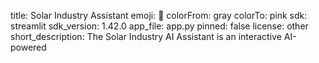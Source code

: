 
title: Solar Industry Assistant
emoji: 🐠
colorFrom: gray
colorTo: pink
sdk: streamlit
sdk_version: 1.42.0
app_file: app.py
pinned: false
license: other
short_description: The Solar Industry AI Assistant is an interactive AI-powered
